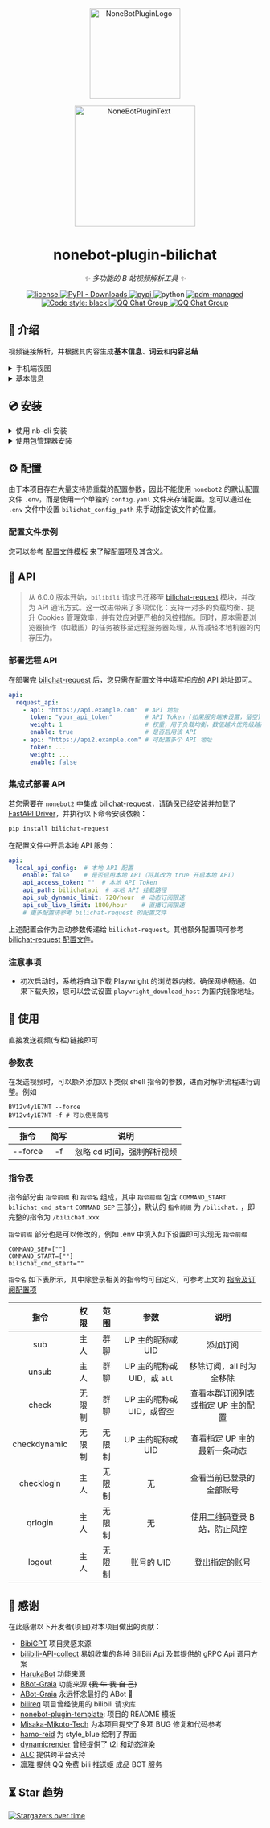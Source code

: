 <div align="center">
  <a href="https://v2.nonebot.dev/store"><img src="docs/nbp_logo.png" width="180" height="180" alt="NoneBotPluginLogo"></a>
  <br>
  <p><img src="docs/NoneBotPlugin.svg" width="240" alt="NoneBotPluginText"></p>
</div>

<div align="center">

# nonebot-plugin-bilichat

_✨ 多功能的 B 站视频解析工具 ✨_

<a href="./LICENSE">
    <img src="https://img.shields.io/github/license/djkcyl/nonebot-plugin-bilichat.svg" alt="license">
</a>

<a href="https://pypi.python.org/pypi/nonebot-plugin-bilichat">
  <img alt="PyPI - Downloads" src="https://img.shields.io/pypi/dm/nonebot-plugin-bilichat">
</a>

<a href="https://pypi.python.org/pypi/nonebot-plugin-bilichat">
    <img src="https://img.shields.io/pypi/v/nonebot-plugin-bilichat.svg" alt="pypi">
</a>

<img src="https://img.shields.io/badge/python-3.10+-blue.svg" alt="python">

<a href="https://pdm.fming.dev">
    <img src="https://img.shields.io/badge/pdm-managed-blueviolet" alt="pdm-managed">
</a>

<a href="https://github.com/psf/black">
    <img src="https://img.shields.io/badge/code%20style-black-000000.svg" alt="Code style: black">
</a>

<a href="https://jq.qq.com/?_wv=1027&k=5OFifDh">
  <img src="https://img.shields.io/badge/QQ%E7%BE%A4-768887710-orange?style=flat-square" alt="QQ Chat Group">
</a>
<a href="https://jq.qq.com/?_wv=1027&k=7LWx6q4J">
  <img src="https://img.shields.io/badge/QQ%E7%BE%A4-720053992-orange?style=flat-square" alt="QQ Chat Group">
</a>

</div>

## 📖 介绍

视频链接解析，并根据其内容生成**基本信息**、**词云**和**内容总结**

<details>
<summary>手机端视图</summary>

![](docs/mobile.png)

</details>

<details>
<summary>基本信息</summary>

![style_blue](docs/style_blue.png)

</details>


## 💿 安装

<details>
<summary>使用 nb-cli 安装</summary>
在 nonebot2 项目的根目录下打开命令行, 输入以下指令即可安装

    nb plugin install nonebot-plugin-bilichat

</details>

<details>
<summary>使用包管理器安装</summary>
在 nonebot2 项目的插件目录下, 打开命令行, 根据你使用的包管理器, 输入相应的安装命令

<details>
<summary>pip</summary>

    pip install nonebot-plugin-bilichat

</details>
<details>
<summary>pdm</summary>

    pdm add nonebot-plugin-bilichat

</details>
<details>
<summary>poetry</summary>

    poetry add nonebot-plugin-bilichat

</details>
<details>
<summary>conda</summary>

    conda install nonebot-plugin-bilichat

</details>

打开 nonebot2 项目根目录下的 `pyproject.toml` 文件, 在 `[tool.nonebot]` 部分追加写入

    plugins = ["nonebot_plugin_bilichat"]

</details>

## ⚙️ 配置

由于本项目存在大量支持热重载的配置参数，因此不能使用 `nonebot2` 的默认配置文件 `.env`，而是使用一个单独的 `config.yaml` 文件来存储配置。您可以通过在 `.env` 文件中设置 `bilichat_config_path` 来手动指定该文件的位置。

### 配置文件示例

您可以参考 [配置文件模板](https://github.com/Well2333/nonebot-plugin-bilichat/blob/v6.0.5/nonebot_plugin_bilichat/static/config.yaml) 来了解配置项及其含义。

## 🔌 API

> 从 6.0.0 版本开始，`bilibili` 请求已迁移至 [bilichat-request](https://github.com/Well2333/bilichat-request) 模块，并改为 API 通讯方式。这一改进带来了多项优化：支持一对多的负载均衡、提升 Cookies 管理效率，并有效应对更严格的风控措施。同时，原本需要浏览器操作（如截图）的任务被移至远程服务器处理，从而减轻本地机器的内存压力。

### 部署远程 API

在部署完 [bilichat-request](https://github.com/Well2333/bilichat-request) 后，您只需在配置文件中填写相应的 API 地址即可。

```yaml
api:
  request_api:
    - api: "https://api.example.com"  # API 地址
      token: "your_api_token"         # API Token (如果服务端未设置，留空)
      weight: 1                       # 权重，用于负载均衡，数值越大优先级越高
      enable: true                    # 是否启用该 API
    - api: "https://api2.example.com" # 可配置多个 API 地址
      token: ...
      weight: ...
      enable: false
```

### 集成式部署 API

若您需要在 `nonebot2` 中集成 [bilichat-request](https://github.com/Well2333/bilichat-request)，请确保已经安装并加载了 [FastAPI Driver](https://nonebot.dev/docs/next/advanced/driver#fastapi%E9%BB%98%E8%AE%A4)，并执行以下命令安装依赖：

```bash
pip install bilichat-request
```

在配置文件中开启本地 API 服务：

```yaml
api:
  local_api_config:  # 本地 API 配置
    enable: false    # 是否启用本地 API（将其改为 true 开启本地 API）
    api_access_token: ""  # 本地 API Token
    api_path: bilichatapi  # 本地 API 挂载路径
    api_sub_dynamic_limit: 720/hour  # 动态订阅限速
    api_sub_live_limit: 1800/hour    # 直播订阅限速
    # 更多配置请参考 bilichat-request 的配置文件
```

上述配置会作为启动参数传递给 `bilichat-request`。其他额外配置项可参考 [bilichat-request 配置文件](https://github.com/Well2333/bilichat-request/blob/main/src/bilichat_request/config.py)。

### 注意事项

- 初次启动时，系统将自动下载 Playwright 的浏览器内核。确保网络畅通。如果下载失败，您可以尝试设置 `playwright_download_host` 为国内镜像地址。

## 🎉 使用

直接发送视频(专栏)链接即可

### 参数表

在发送视频时，可以额外添加以下类似 shell 指令的参数，进而对解析流程进行调整。例如

```shell
BV12v4y1E7NT --force
BV12v4y1E7NT -f # 可以使用简写
```

|  指令   | 简写  |            说明            |
| :-----: | :---: | :------------------------: |
| --force |  -f   | 忽略 cd 时间，强制解析视频 |

### 指令表

指令部分由 `指令前缀` 和 `指令名` 组成，其中 `指令前缀` 包含 `COMMAND_START` `bilichat_cmd_start` `COMMAND_SEP` 三部分，默认的 `指令前缀` 为 `/bilichat.` ，即完整的指令为 `/bilichat.xxx`

`指令前缀` 部分也是可以修改的，例如 .env 中填入如下设置即可实现无 `指令前缀`

```dotenv
COMMAND_SEP=[""]
COMMAND_START=[""]
bilichat_cmd_start=""
```

`指令名` 如下表所示，其中除登录相关的指令均可自定义，可参考上文的 [指令及订阅配置项](#指令及订阅配置项)

|     指令     |  权限  |  范围  |            参数             |                说明                |
| :----------: | :----: | :----: | :-------------------------: | :--------------------------------: |
|     sub      |  主人  |  群聊  |      UP 主的昵称或 UID      |              添加订阅              |
|    unsub     |  主人  |  群聊  | UP 主的昵称或 UID，或 `all` |      移除订阅，all 时为全移除      |
|    check     | 无限制 |  群聊  |  UP 主的昵称或 UID，或留空  | 查看本群订阅列表或指定 UP 主的配置 |
| checkdynamic | 无限制 | 无限制 |      UP 主的昵称或 UID      |    查看指定 UP 主的最新一条动态    |
|  checklogin  |  主人  | 无限制 |             无              |      查看当前已登录的全部账号      |
|   qrlogin    |  主人  | 无限制 |             无              |   使用二维码登录 B 站，防止风控    |
|    logout    |  主人  | 无限制 |         账号的 UID          |           登出指定的账号           |

## 🙏 感谢

在此感谢以下开发者(项目)对本项目做出的贡献：

-   [BibiGPT](https://github.com/JimmyLv/BibiGPT) 项目灵感来源
-   [bilibili-API-collect](https://github.com/SocialSisterYi/bilibili-API-collect) 易姐收集的各种 BiliBili Api 及其提供的 gRPC Api 调用方案
-   [HarukaBot](https://github.com/SK-415/HarukaBot) 功能来源
-   [BBot-Graia](https://github.com/djkcyl/BBot-Graia) 功能来源 ~~(我 牛 我 自 己)~~
-   [ABot-Graia](https://github.com/djkcyl/ABot-Graia) 永远怀念最好的 ABot 🙏
-   [bilireq](https://github.com/SK-415/bilireq) 项目曾经使用的 bilibili 请求库
-   [nonebot-plugin-template](https://github.com/A-kirami/nonebot-plugin-template): 项目的 README 模板
-   [Misaka-Mikoto-Tech](https://github.com/Misaka-Mikoto-Tech) 为本项目提交了多项 BUG 修复和代码参考
-   [hamo-reid](https://github.com/hamo-reid) 为 style_blue 绘制了界面
-   [dynamicrender](https://pypi.org/project/dynrender-skia/) 曾经提供了 t2i 和动态渲染
-   [ALC](https://github.com/nonebot/plugin-alconna) 提供跨平台支持
-   [凛雅](https://github.com/linya64/bili) 提供 QQ 免费 bili 推送姬 成品 BOT 服务

## ⏳ Star 趋势

[![Stargazers over time](https://starchart.cc/Well2333/nonebot-plugin-bilichat.svg)](https://starchart.cc/Well2333/nonebot-plugin-bilichat)
